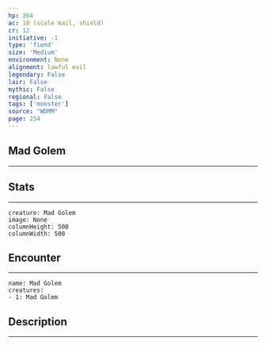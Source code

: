 ```yaml
---
hp: 264
ac: 18 (scale mail, shield)
cr: 12
initiative: -1
type: 'fiend'    
size: 'Medium'
environment: None
alignment: lawful evil
legendary: False
lair: False
mythic: False
regional: False
tags: ['monster']
source: "WDMM"
page: 254
---
```


## Mad Golem
---



## Stats
---

```statblock
creature: Mad Golem
image: None
columnHeight: 500
columnWidth: 500
```

## Encounter
---

```encounter-table
name: Mad Golem
creatures:
- 1: Mad Golem
```

## Description
---




